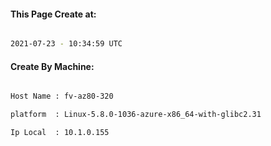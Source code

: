 
   
#### This Page Create at:

```bash

2021-07-23 - 10:34:59 UTC

```

#### Create By Machine:

```bash

Host Name : fv-az80-320

platform  : Linux-5.8.0-1036-azure-x86_64-with-glibc2.31

Ip Local  : 10.1.0.155

```

